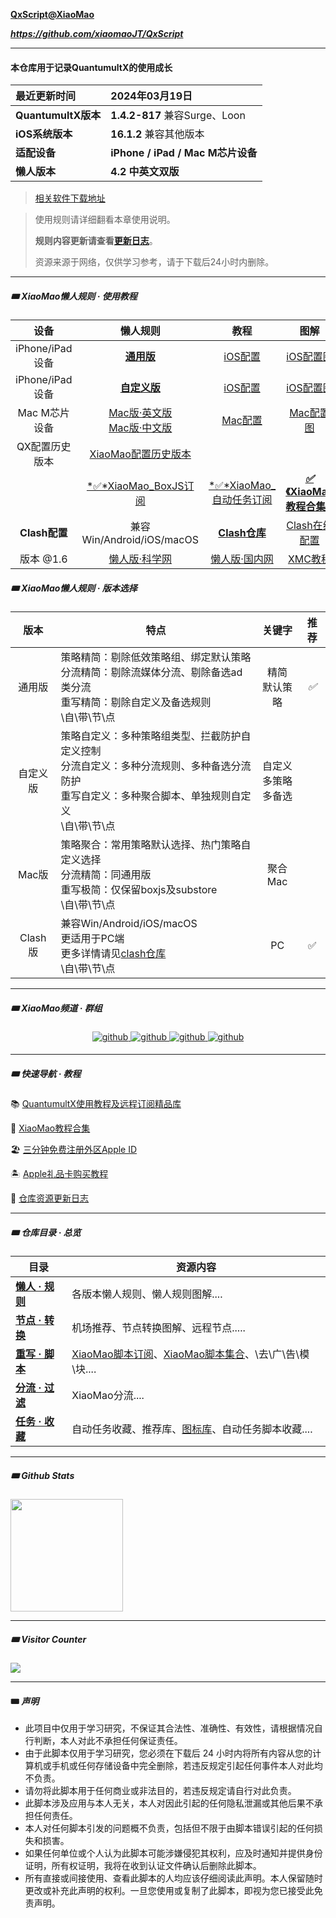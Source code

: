 **[QxScript@XiaoMao](https://github.com/xiaomaoJT/QxScript)** 

***https://github.com/xiaomaoJT/QxScript***

------------

#### 本仓库用于记录QuantumultX的使用成长

| 最近更新时间        | **2024年03月19日**                |
| :------------------ | :-------------------------------- |
| **QuantumultX版本** | **1.4.2-817** 兼容Surge、Loon            |
| **iOS系统版本**     | **16.1.2** 兼容其他版本                   |
| **适配设备**        | **iPhone / iPad / Mac M芯片设备** |
| **懒人版本**        | **4.2** **中英文双版**                |

> [相关软件下载地址](https://github.com/xiaomaoJT/QxScript/blob/main/RELATED.md)

> 使用规则请详细翻看本章使用说明。
>
> **规则内容更新请查看[更新日志](#update)**。
>
> 资源来源于网络，仅供学习参考，请于下载后24小时内删除。



------

##### 🎟 XiaoMao懒人规则 · 使用教程

|      设备       |                           懒人规则                           |             教程             |                             图解                             |
| :-------------: | :----------------------------------------------------------: | :-------------------------------: | :----------------------------------------------------------: |
| iPhone/iPad设备 | **[通用版](https://raw.githubusercontent.com/xiaomaoJT/QxScript/main/lazy/iOS/general/QX_XiaoMao_CN.conf)** | [iOS配置](https://github.com/xiaomaoJT/QxScript/blob/main/COURSE.md) | [iOS配置图](https://github.com/xiaomaoJT/QxScript/blob/main/lazy/iOS/配置图解) |
| iPhone/iPad设备 | **[自定义版](https://raw.githubusercontent.com/xiaomaoJT/QxScript/main/lazy/iOS/custom/QX_XiaoMao_CN.conf)** | [iOS配置](https://github.com/xiaomaoJT/QxScript/blob/main/COURSE.md) | [iOS配置图](https://github.com/xiaomaoJT/QxScript/blob/main/lazy/iOS/配置图解) |
|  Mac M芯片设备  | [Mac版·英文版](https://raw.githubusercontent.com/xiaomaoJT/QxScript/main/lazy/macOS/QX_XiaoMao.conf)<br />[Mac版·中文版](https://raw.githubusercontent.com/xiaomaoJT/QxScript/main/lazy/macOS/QX_XiaoMao_CN.conf) | [Mac配置](https://github.com/xiaomaoJT/QxScript/tree/main/lazy/macOS) | [Mac配置图](https://github.com/xiaomaoJT/QxScript/tree/main/lazy/macOS/配置图解) |
| QX配置历史版本 | [XiaoMao配置历史版本](https://github.com/xiaomaoJT/QxScript/tree/main/lazy/oldConfig) |  |  |
|  | [*✅*XiaoMao_BoxJS订阅](https://raw.githubusercontent.com/xiaomaoJT/QxScript/main/rewrite/boxJS/XiaoMao.json) | [*✅*XiaoMao_自动任务订阅](https://raw.githubusercontent.com/xiaomaoJT/QxScript/main/rewrite/boxJS/XiaoMaoAutoTask.json) | **[*✅*《XiaoMao教程合集》](http://mp.weixin.qq.com/mp/homepage?__biz=MzI3MjE3NTc4OA==&hid=1&sn=69f77280608382e9ab1e6afac8c2a881&scene=18#wechat_redirect)** |
| **Clash配置** | 兼容Win/Android/iOS/macOS | **[Clash仓库](https://github.com/xiaomaoJT/clash)** | [Clash在线配置](https://static-mp-4c1955c1-4e3f-4ed7-9f2b-ea2165e28195.next.bspapp.com/xiaomao-clash/index.html#/) |
| 版本 @1.6 | [懒人版·科学网](https://raw.githubusercontent.com/xiaomaoJT/clash/main/yaml/Clash_XiaoMao.yaml) | [懒人版·国内网](https://raw.githubusercontenhttps://raw.githubusercontent.com/xiaomaoJT/clash/main/yaml/Clash_Cdn_XiaoMao.yaml) | [XMC教程](https://github.com/xiaomaoJT/QxScript/tree/main/lazy/yaml) |



##### 🎟 XiaoMao懒人规则 · 版本选择

|   版本   | 特点                                                         |             关键字             | 推荐 |
| :------: | ------------------------------------------------------------ | :----------------------------: | :--: |
|  通用版  | 策略精简：剔除低效策略组、绑定默认策略<br />分流精简：剔除流媒体分流、剔除备选ad类分流<br />重写精简：剔除自定义及备选规则<br />\自\带\节\点 |       精简<br />默认策略       | *✅*  |
| 自定义版 | 策略自定义：多种策略组类型、拦截防护自定义控制<br />分流自定义：多种分流规则、多种备选分流防护<br />重写自定义：多种聚合脚本、单独规则自定义<br />\自\带\节\点 | 自定义<br />多策略<br />多备选 |      |
|  Mac版   | 策略聚合：常用策略默认选择、热门策略自定义选择<br />分流精简：同通用版<br />重写极简：仅保留boxjs及substore<br />\自\带\节\点 |         聚合<br />Mac          |      |
| Clash版  | 兼容Win/Android/iOS/macOS<br />更适用于PC端<br />更多详情请见[clash仓库](https://github.com/xiaomaoJT/clash)<br />\自\带\节\点 |               PC               |  ✅   |



------------

##### 🎟 XiaoMao频道 · 群组

<div align="center">
<a href="https://t.me/xiaomaoJT" target="_blank">
<img src=https://img.shields.io/badge/Telegram-XiaoMao频道-blue alt=github style="margin-bottom: 5px;" />
</a>
<a href="https://t.me/hSuMjrQppKE5MWU9" target="_blank">
<img src=https://img.shields.io/badge/Telegram-XiaoMao%E7%BE%A4%E8%81%8A-red alt=github style="margin-bottom: 5px;" />
</a>
<a href="https://t.me/Xiao_MaoMao_bot" target="_blank">
<img src=https://img.shields.io/badge/Robot-XiaoMaoBot-orange alt=github style="margin-bottom: 5px;" />
</a>
<a href="https://github.com/xiaomaoJT/xiaomaoJT/blob/main/photo/qrcode.jpg?raw=true" target="_blank">
<img src=https://img.shields.io/badge/WeChat-小帽集团-green alt=github style="margin-bottom: 5px;" />
</a>
</div>



------

##### 🎟 快速导航 · 教程

📚 [QuantumultX使用教程及远程订阅精品库](https://github.com/xiaomaoJT/QxScript/blob/main/COURSE.md)

🧰 [XiaoMao教程合集](http://mp.weixin.qq.com/mp/homepage?__biz=MzI3MjE3NTc4OA==&hid=1&sn=69f77280608382e9ab1e6afac8c2a881&scene=18#wechat_redirect)

🏖 [三分钟免费注册外区Apple ID](https://mp.weixin.qq.com/s/YzYsF9QyHZVJK9P7bsrURQ)

🏝 [Apple礼品卡购买教程](https://mp.weixin.qq.com/s/Ehi23fjFpeUc2DocnQb4hw)

📖<span id='update'> [仓库资源更新日志](https://github.com/xiaomaoJT/QxScript/blob/main/UPDATELOG.md)</span>



------------

##### 🎟 仓库目录 · 总览

| **目录**                                                     | 资源内容                                                     |
| ------------------------------------------------------------ | ------------------------------------------------------------ |
| **[懒人 · 规则](https://github.com/xiaomaoJT/QxScript/tree/main/lazy)** | 各版本懒人规则、懒人规则图解....                             |
| **[节点 · 转换](https://github.com/xiaomaoJT/QxScript/tree/main/server)** | 机场推荐、节点转换图解、远程节点.....                        |
| **[重写 · 脚本](https://github.com/xiaomaoJT/QxScript/tree/main/rewrite)** | [XiaoMao脚本订阅](https://raw.githubusercontent.com/xiaomaoJT/QxScript/main/rewrite/boxJS/XiaoMao.json)、[XiaoMao脚本集合](https://github.com/xiaomaoJT/QxScript/tree/main/rewrite/boxJS)、\去\广\告\模\块\.... |
| **[分流 · 过滤](https://github.com/xiaomaoJT/QxScript/tree/main/filter)** | XiaoMao分流....                                              |
| **[任务 · 收藏](https://github.com/xiaomaoJT/QxScript/tree/main/auto)** | 自动任务收藏、推荐库、[图标库](http://s.nfangbian.com/3jy)、自动任务脚本收藏....                   |



------

##### 🎟 Github Stats

<div align="left">
<img src="https://github-readme-stats.vercel.app/api?username=xiaomaoJT&show_icons=true&count_private=true&hide_border=true" align="center" style="height:180px;" />
</div>



------

##### 🎟 Visitor Counter

<div align="left">
<img src="https://komarev.com/ghpvc/?username=xiaomaoJT&&style=flat-square" align="center" />
</div>



------------

#### 🎟 ***声明***

- 此项目中仅用于学习研究，不保证其合法性、准确性、有效性，请根据情况自行判断，本人对此不承担任何保证责任。
- 由于此脚本仅用于学习研究，您必须在下载后 24 小时内将所有内容从您的计算机或手机或任何存储设备中完全删除，若违反规定引起任何事件本人对此均不负责。
- 请勿将此脚本用于任何商业或非法目的，若违反规定请自行对此负责。
- 此脚本涉及应用与本人无关，本人对因此引起的任何隐私泄漏或其他后果不承担任何责任。
- 本人对任何脚本引发的问题概不负责，包括但不限于由脚本错误引起的任何损失和损害。
- 如果任何单位或个人认为此脚本可能涉嫌侵犯其权利，应及时通知并提供身份证明，所有权证明，我将在收到认证文件确认后删除此脚本。
- 所有直接或间接使用、查看此脚本的人均应该仔细阅读此声明。本人保留随时更改或补充此声明的权利。一旦您使用或复制了此脚本，即视为您已接受此免责声明。
